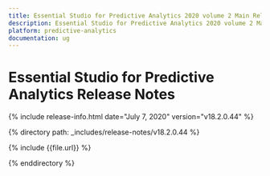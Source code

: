 ```yaml
---
title: Essential Studio for Predictive Analytics 2020 volume 2 Main Release Notes  
description: Essential Studio for Predictive Analytics 2020 volume 2 Main Release Notes  
platform: predictive-analytics
documentation: ug
---
```


# Essential Studio for Predictive Analytics  Release Notes  

{% include release-info.html date="July 7, 2020"  version="v18.2.0.44" %} 


{% directory path: _includes/release-notes/v18.2.0.44 %}

{% include {{file.url}} %}

{% enddirectory %}